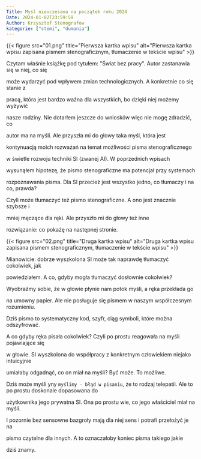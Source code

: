 ```yaml
---
Title: Myśl nieuczesana na początek roku 2024 
Date: 2024-01-02T23:59:59
Author: Krzysztof Stenografow
kategorie: ["stemi", "dumania"]
---
```



{{< figure src="01.png" title="Pierwsza kartka wpisu" alt="Pierwsza kartka wpisu zapisana pismem stenograficznym, tłumaczenie w tekście wpisu" >}}

Czytam właśnie książkę pod tytułem: "Świat bez pracy". Autor zastanawia się w niej, co się

może wydarzyć pod wpływem zmian technologicznych. A konkretnie co się stanie z 

pracą, która jest bardzo ważna dla wszystkich, bo dzięki niej możemy wyżywić

nasze rodziny. Nie dotarłem jeszcze do wniosków więc nie mogę zdradzić, co

autor ma na myśli. Ale przyszła mi do głowy taka myśl, która jest

kontynuacją moich rozważań na temat możliwości pisma stenograficznego

w świetle rozwoju techniki SI (zwanej AI). W poprzednich wpisach

wysunąłem hipotezę, że pismo stenograficzne ma potencjał przy systemach

rozpoznawania pisma. Dla SI przecież jest wszystko jedno, co tłumaczy i na co, prawda?

Czyli może tłumaczyć też pismo stenograficzne. A ono jest znacznie szybsze i

mniej męczące dla ręki. Ale przyszło mi do głowy też inne

rozwiązanie: co pokażę na następnej stronie.

{{< figure src="02.png" title="Druga kartka wpisu" alt="Druga kartka wpisu zapisana pismem stenograficznym, tłumaczenie w tekście wpisu" >}}

Mianowicie: dobrze wyszkolona SI może tak naprawdę tłumaczyć cokolwiek, jak

powiedziałem. A co, gdyby mogła tłumaczyć dosłownie cokolwiek?

Wyobraźmy sobie, że w głowie płynie nam potok myśli, a ręka przekłada go

na umowny papier. Ale nie posługuje się pismem w naszym współczesnym rozumieniu.

Dziś pismo to systematyczny kod, szyfr, ciąg symboli, które można odszyfrować.

A co gdyby ręka pisała cokolwiek? Czyli po prostu reagowała na myśli pojawiające się

w głowie. SI wyszkolona do współpracy z konkretnym człowiekiem niejako intuicyjnie

umiałaby odgadnąć, co on miał na myśli? Być może. To możliwe.

Dziś może myśli yny `myślimy - błąd w pisaniu`, że to rodzaj telepatii. Ale to po prostu doskonale dopasowana do

użytkownika jego prywatna SI. Ona po prostu wie, co jego właściciel miał na myśli.

I pozornie bez sensowne bazgroły mają dla niej sens i potrafi przełożyć je na 

pismo czytelne dla innych. A to oznaczałoby koniec pisma takiego jakie

dziś znamy.